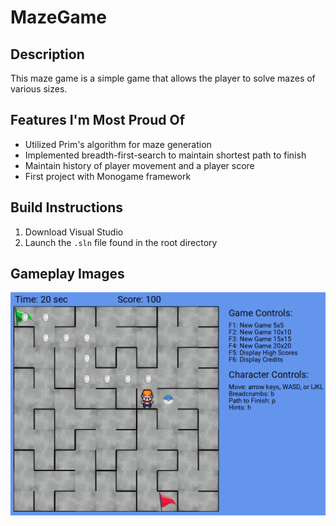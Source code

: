 # MazeGame

## Description
This maze game is a simple game that allows the player to solve mazes of various sizes.

## Features I'm Most Proud Of
* Utilized Prim's algorithm for maze generation
* Implemented breadth-first-search to maintain shortest path to finish
* Maintain history of player movement and a player score
* First project with Monogame framework

## Build Instructions
1. Download Visual Studio
2. Launch the `.sln` file found in the root directory

## Gameplay Images
![Gameplay Screenshot](/docs/gameplay.png)
